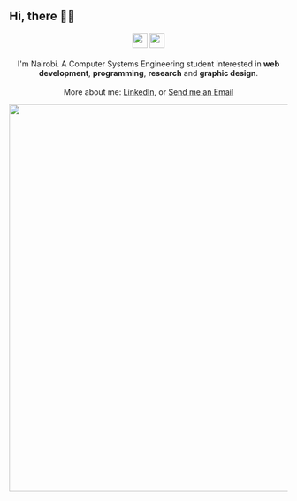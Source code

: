 ## Hi, there 👋🏻

<p align="center">
  <img src="https://watermelon.crd.co/assets/images/gallery01/450da4a9.gif?v=bc28efca" width="27px">
  <img src="https://watermelon.crd.co/assets/images/gallery01/904808c8.gif?v=bc28efca" width="27px">
  <br><br>
  I'm Nairobi. A Computer Systems Engineering student interested in <b>web development</b>, <b>programming</b>,
  <b>research</b> and <b>graphic design</b>.
  <br><br>
  More about me:  
  <a href="https://www.linkedin.com/in/nairobi-garc%C3%ADa-8b3685354/">LinkedIn</a>, or 
  <a href="mailto:nairobig759@gmail.com">Send me an Email</a>
</p>

<p align="center">
  <img src="https://i.lospec.com/csjy.gif" width="700px">
</p>

<!--
**nairobi030226/nairobi030226** is a ✨ _special_ ✨ repository because its `README.md` (this file) appears on your GitHub profile.
-->
